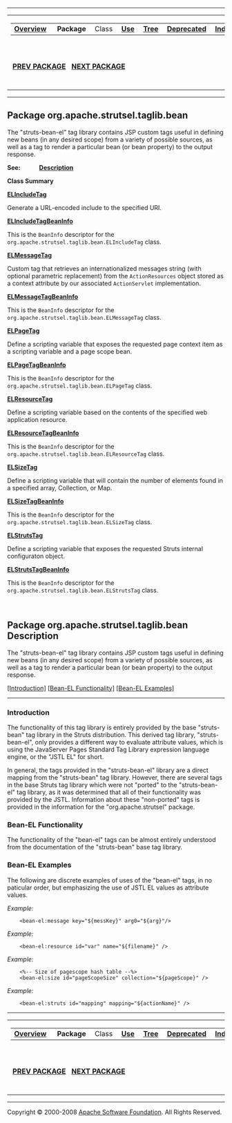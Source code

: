 ------------------------------------------------------------------------

<span id="navbar_top"></span> [](#skip-navbar_top "Skip navigation links")

<table>
<colgroup>
<col width="50%" />
<col width="50%" />
</colgroup>
<tbody>
<tr class="odd">
<td align="left"><span id="navbar_top_firstrow"></span>
<table>
<tbody>
<tr class="odd">
<td align="left"><a href="../../../../../overview-summary.html.md"><strong>Overview</strong></a> </td>
<td align="left"> <strong>Package</strong> </td>
<td align="left">Class </td>
<td align="left"><a href="package-use.html.md"><strong>Use</strong></a> </td>
<td align="left"><a href="package-tree.html.md"><strong>Tree</strong></a> </td>
<td align="left"><a href="../../../../../deprecated-list.html.md"><strong>Deprecated</strong></a> </td>
<td align="left"><a href="../../../../../index-all.html.md"><strong>Index</strong></a> </td>
<td align="left"><a href="../../../../../help-doc.html.md"><strong>Help</strong></a> </td>
</tr>
</tbody>
</table></td>
<td align="left"></td>
</tr>
<tr class="even">
<td align="left"> <a href="../../../../../org/apache/struts/validator/validwhen/package-summary.html.md"><strong>PREV PACKAGE</strong></a>   <a href="../../../../../org/apache/strutsel/taglib/html/package-summary.html"><strong>NEXT PACKAGE</strong></a></td>
<td align="left"><a href="../../../../../index.html.md?org/apache/strutsel/taglib/bean/package-summary.html"><strong>FRAMES</strong></a>    <a href="package-summary.html"><strong>NO FRAMES</strong></a>    
<a href="../../../../../allclasses-noframe.html.md"><strong>All Classes</strong></a></td>
</tr>
</tbody>
</table>

<span id="skip-navbar_top"></span>

------------------------------------------------------------------------

Package org.apache.strutsel.taglib.bean
---------------------------------------

The "struts-bean-el" tag library contains JSP custom tags useful in defining new beans (in any desired scope) from a variety of possible sources, as well as a tag to render a particular bean (or bean property) to the output response.

**See:**
           [**Description**](#package_description)

**Class Summary**

**[ELIncludeTag](../../../../../org/apache/strutsel/taglib/bean/ELIncludeTag.html.md "class in org.apache.strutsel.taglib.bean")**

Generate a URL-encoded include to the specified URI.

**[ELIncludeTagBeanInfo](../../../../../org/apache/strutsel/taglib/bean/ELIncludeTagBeanInfo.html.md "class in org.apache.strutsel.taglib.bean")**

This is the `BeanInfo` descriptor for the `org.apache.strutsel.taglib.bean.ELIncludeTag` class.

**[ELMessageTag](../../../../../org/apache/strutsel/taglib/bean/ELMessageTag.html.md "class in org.apache.strutsel.taglib.bean")**

Custom tag that retrieves an internationalized messages string (with optional parametric replacement) from the `ActionResources` object stored as a context attribute by our associated `ActionServlet` implementation.

**[ELMessageTagBeanInfo](../../../../../org/apache/strutsel/taglib/bean/ELMessageTagBeanInfo.html.md "class in org.apache.strutsel.taglib.bean")**

This is the `BeanInfo` descriptor for the `org.apache.strutsel.taglib.bean.ELMessageTag` class.

**[ELPageTag](../../../../../org/apache/strutsel/taglib/bean/ELPageTag.html.md "class in org.apache.strutsel.taglib.bean")**

Define a scripting variable that exposes the requested page context item as a scripting variable and a page scope bean.

**[ELPageTagBeanInfo](../../../../../org/apache/strutsel/taglib/bean/ELPageTagBeanInfo.html.md "class in org.apache.strutsel.taglib.bean")**

This is the `BeanInfo` descriptor for the `org.apache.strutsel.taglib.bean.ELPageTag` class.

**[ELResourceTag](../../../../../org/apache/strutsel/taglib/bean/ELResourceTag.html.md "class in org.apache.strutsel.taglib.bean")**

Define a scripting variable based on the contents of the specified web application resource.

**[ELResourceTagBeanInfo](../../../../../org/apache/strutsel/taglib/bean/ELResourceTagBeanInfo.html.md "class in org.apache.strutsel.taglib.bean")**

This is the `BeanInfo` descriptor for the `org.apache.strutsel.taglib.bean.ELResourceTag` class.

**[ELSizeTag](../../../../../org/apache/strutsel/taglib/bean/ELSizeTag.html.md "class in org.apache.strutsel.taglib.bean")**

Define a scripting variable that will contain the number of elements found in a specified array, Collection, or Map.

**[ELSizeTagBeanInfo](../../../../../org/apache/strutsel/taglib/bean/ELSizeTagBeanInfo.html.md "class in org.apache.strutsel.taglib.bean")**

This is the `BeanInfo` descriptor for the `org.apache.strutsel.taglib.bean.ELSizeTag` class.

**[ELStrutsTag](../../../../../org/apache/strutsel/taglib/bean/ELStrutsTag.html.md "class in org.apache.strutsel.taglib.bean")**

Define a scripting variable that exposes the requested Struts internal configuraton object.

**[ELStrutsTagBeanInfo](../../../../../org/apache/strutsel/taglib/bean/ELStrutsTagBeanInfo.html.md "class in org.apache.strutsel.taglib.bean")**

This is the `BeanInfo` descriptor for the `org.apache.strutsel.taglib.bean.ELStrutsTag` class.

 

<span id="package_description"></span>

Package org.apache.strutsel.taglib.bean Description
---------------------------------------------------

The "struts-bean-el" tag library contains JSP custom tags useful in defining new beans (in any desired scope) from a variety of possible sources, as well as a tag to render a particular bean (or bean property) to the output response.

 <span id="doc.Description"></span>

[[Introduction]](#doc.Intro) [[Bean-EL Functionality]](#doc.Functionality) [[Bean-EL Examples]](#doc.Examples)

------------------------------------------------------------------------

<span id="doc.Intro"></span>

### Introduction

The functionality of this tag library is entirely provided by the base "struts-bean" tag library in the Struts distribution. This derived tag library, "struts-bean-el", only provides a different way to evaluate attribute values, which is using the JavaServer Pages Standard Tag Library expression language engine, or the "JSTL EL" for short.

In general, the tags provided in the "struts-bean-el" library are a direct mapping from the "struts-bean" tag library. However, there are several tags in the base Struts tag library which were not "ported" to the "struts-bean-el" tag library, as it was determined that all of their functionality was provided by the JSTL. Information about these "non-ported" tags is provided in the information for the "org.apache.strutsel" package.

<span id="doc.Functionality"></span>

### Bean-EL Functionality

The functionality of the "bean-el" tags can be almost entirely understood from the documentation of the "struts-bean" base tag library.

<span id="doc.Examples"></span>

### Bean-EL Examples

The following are discrete examples of uses of the "bean-el" tags, in no paticular order, but emphasizing the use of JSTL EL values as attribute values.

*Example:*

        <bean-el:message key="${messKey}" arg0="${arg}"/>

*Example:*

        <bean-el:resource id="var" name="${filename}" />

*Example:*

        <%-- Size of pagescope hash table --%>
        <bean-el:size id="pageScopeSize" collection="${pageScope}" />

*Example:*

        <bean-el:struts id="mapping" mapping="${actionName}" />

------------------------------------------------------------------------

<span id="navbar_bottom"></span> [](#skip-navbar_bottom "Skip navigation links")

<table>
<colgroup>
<col width="50%" />
<col width="50%" />
</colgroup>
<tbody>
<tr class="odd">
<td align="left"><span id="navbar_bottom_firstrow"></span>
<table>
<tbody>
<tr class="odd">
<td align="left"><a href="../../../../../overview-summary.html.md"><strong>Overview</strong></a> </td>
<td align="left"> <strong>Package</strong> </td>
<td align="left">Class </td>
<td align="left"><a href="package-use.html.md"><strong>Use</strong></a> </td>
<td align="left"><a href="package-tree.html.md"><strong>Tree</strong></a> </td>
<td align="left"><a href="../../../../../deprecated-list.html.md"><strong>Deprecated</strong></a> </td>
<td align="left"><a href="../../../../../index-all.html.md"><strong>Index</strong></a> </td>
<td align="left"><a href="../../../../../help-doc.html.md"><strong>Help</strong></a> </td>
</tr>
</tbody>
</table></td>
<td align="left"></td>
</tr>
<tr class="even">
<td align="left"> <a href="../../../../../org/apache/struts/validator/validwhen/package-summary.html.md"><strong>PREV PACKAGE</strong></a>   <a href="../../../../../org/apache/strutsel/taglib/html/package-summary.html"><strong>NEXT PACKAGE</strong></a></td>
<td align="left"><a href="../../../../../index.html.md?org/apache/strutsel/taglib/bean/package-summary.html"><strong>FRAMES</strong></a>    <a href="package-summary.html"><strong>NO FRAMES</strong></a>    
<a href="../../../../../allclasses-noframe.html.md"><strong>All Classes</strong></a></td>
</tr>
</tbody>
</table>

<span id="skip-navbar_bottom"></span>

------------------------------------------------------------------------

Copyright © 2000-2008 [Apache Software Foundation](http://www.apache.org/). All Rights Reserved.
